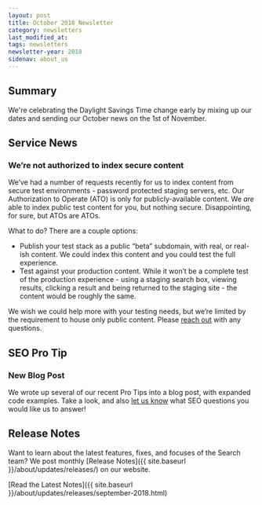 ```yaml
---
layout: post
title: October 2018 Newsletter
category: newsletters
last_modified_at: 
tags: newsletters
newsletter-year: 2018
sidenav: about_us
---
```


## Summary

We're celebrating the Daylight Savings Time change early by mixing up our dates and sending our October news on the 1st of November.

## Service News

### We’re not authorized to index secure content

We’ve had a number of requests recently for us to index content from secure test environments - password protected staging servers, etc. Our Authorization to Operate (ATO) is only for publicly-available content. We *are* able to index public test content for you, but nothing secure. Disappointing, for sure, but ATOs are ATOs.

What to do? There are a couple options:

- Publish your test stack as a public “beta” subdomain, with real, or real-ish content. We could index this content and you could test the full experience.
- Test against your production content. While it won’t be a complete test of the production experience - using a staging search box, viewing results, clicking a result and being returned to the staging site - the content would be roughly the same.

We wish we could help more with your testing needs, but we’re limited by the requirement to house only public content. Please <a href="mailto:search@gsa.gov">reach out</a> with any questions.

## SEO Pro Tip

### New Blog Post

We wrote up several of our recent Pro Tips into a blog post, with expanded code examples. Take a look, and also <a href="mailto:search@gsa.gov">let us know</a> what SEO questions you would like us to answer!

## Release Notes

Want to learn about the latest features, fixes, and focuses of the Search team? We post monthly [Release Notes]({{ site.baseurl }}/about/updates/releases/) on our website.

[Read the Latest Notes]({{ site.baseurl }}/about/updates/releases/september-2018.html)